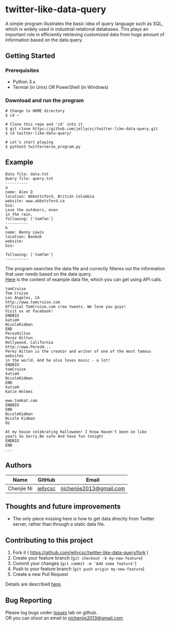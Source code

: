 # twitter-like-data-query
A simple program illustrates the basic idea of query language such as SQL, which is widely used in industrial relational databases. This plays an important role in efficiently retrieving customized data from huge amount of information based on the data query.

## Getting Started

### Prerequisites

* Python 3.x
* Termial (in Unix) OR PowerShell (in Windows)

### Download and run the program
```
# Change to HOME directory
$ cd ~

# Clone this repo and 'cd' into it
$ git clone https://github.com/jellycsc/twitter-like-data-query.git
$ cd twitter-like-data-query/

# Let's start playing
$ python3 twitterverse_program.py 
```

## Example
```
Data file: data.txt
Query file: query.txt
----------
a
name: Alex D
location: Abbottsford, British Columbia
website: www.abbotsford.ca
bio:
Love the outdoors, even 
in the rain.
following: ['tomfan']
----------
b
name: Benny Lewis
location: Bankok
website: 
bio:

following: ['tomfan']
----------
```
The program searches the data file and correctly filteres out the information that user needs based on the data query.  
[Here](data.txt) is the content of example data file, which you can get using API calls.
```
tomCruise
Tom Cruise
Los Angeles, CA
http://www.tomcruise.com
Official TomCruise.com crew tweets. We love you guys! 
Visit us at Facebook!
ENDBIO
katieH
NicoleKidman
END
PerezHilton
Perez Hilton
Hollywood, California
http://www.PerezH...
Perez Hilton is the creator and writer of one of the most famous websites
in the world. And he also loves music - a lot!
ENDBIO
tomCruise
katieH
NicoleKidman
END
katieH
Katie Holmes

www.tomkat.com
ENDBIO
END
NicoleKidman
Nicole Kidman
Oz

At my house celebrating Halloween! I Know Haven't been on like 
years So Sorry,Be safe And have fun tonight
ENDBIO
END
...
```

## Authors

| Name             | GitHub                                     | Email
| ---------------- | ------------------------------------------ | -------------------------
| Chenjie Ni       | [jellycsc](https://github.com/jellycsc)    | nichenjie2013@gmail.com

## Thoughts and future improvements 

* The only piece missing here is how to get data directly from Twitter server, rather than through a static data file.

## Contributing to this project

1. Fork it ( https://github.com/jellycsc/twitter-like-data-query/fork )
2. Create your feature branch (`git checkout -b my-new-feature`)
3. Commit your changes (`git commit -m 'Add some feature'`)
4. Push to your feature branch (`git push origin my-new-feature`)
5. Create a new Pull Request

Details are described [here](https://git-scm.com/book/en/v2/GitHub-Contributing-to-a-Project).

## Bug Reporting
Please log bugs under [Issues](https://github.com/jellycsc/twitter-like-data-query/issues) tab on github.  
OR you can shoot an email to <nichenjie2013@gmail.com>
